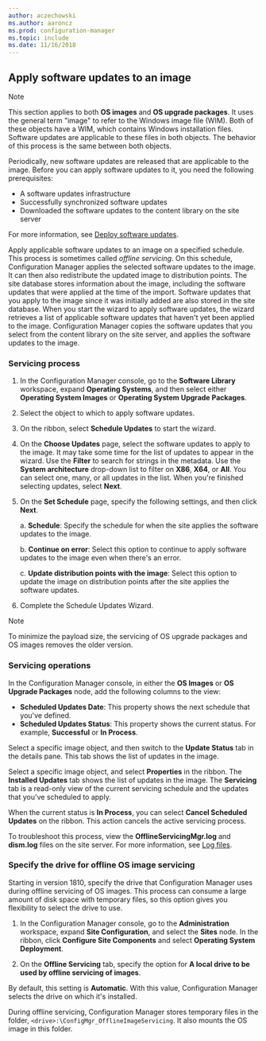 ```yaml
--- 
author: aczechowski
ms.author: aaroncz
ms.prod: configuration-manager
ms.topic: include
ms.date: 11/16/2018
---
```


##  <a name="BKMK_OSImagesApplyUpdates"></a> Apply software updates to an image  

> [!Note]  
> This section applies to both **OS images** and **OS upgrade packages**. It uses the general term "image" to refer to the Windows image file (WIM). Both of these objects have a WIM, which contains Windows installation files. Software updates are applicable to these files in both objects. The behavior of this process is the same between both objects.  

Periodically, new software updates are released that are applicable to the image. Before you can apply software updates to it, you need the following prerequisites: 

- A software updates infrastructure  
- Successfully synchronized software updates  
- Downloaded the software updates to the content library on the site server  

For more information, see [Deploy software updates](/sccm/sum/deploy-use/deploy-software-updates).  

Apply applicable software updates to an image on a specified schedule. This process is sometimes called *offline servicing*. On this schedule, Configuration Manager applies the selected software updates to the image. It can then also redistribute the updated image to distribution points. The site database stores information about the image, including the software updates that were applied at the time of the import. Software updates that you apply to the image since it was initially added are also stored in the site database. When you start the wizard to apply software updates, the wizard retrieves a list of applicable software updates that haven't yet been applied to the image. Configuration Manager copies the software updates that you select from the content library on the site server, and applies the software updates to the image.  


### Servicing process  

1.  In the Configuration Manager console, go to the **Software Library** workspace, expand **Operating Systems**, and then select either **Operating System Images** or **Operating System Upgrade Packages**.  

2.  Select the object to which to apply software updates.  

3.  On the ribbon, select **Schedule Updates** to start the wizard.  

4.  On the **Choose Updates** page, select the software updates to apply to the image. It may take some time for the list of updates to appear in the wizard. Use the **Filter** to search for strings in the metadata. Use the **System architecture** drop-down list to filter on **X86**, **X64**, or **All**. You can select one, many, or all updates in the list. When you're finished selecting updates, select **Next**.  

5.  On the **Set Schedule** page, specify the following settings, and then click **Next**.  

    a.  **Schedule**: Specify the schedule for when the site applies the software updates to the image.  

    b.  **Continue on error**:  Select this option to continue to apply software updates to the image even when there's an error.  

    c.  **Update distribution points with the image**: Select this option to update the image on distribution points after the site applies the software updates.  

6.  Complete the Schedule Updates Wizard.  

> [!NOTE]  
>  To minimize the payload size, the servicing of OS upgrade packages and OS images removes the older version.  


### Servicing operations

In the Configuration Manager console, in either the **OS Images** or **OS Upgrade Packages** node, add the following columns to the view:
- **Scheduled Updates Date**: This property shows the next schedule that you've defined.  
- **Scheduled Updates Status**: This property shows the current status. For example, **Successful** or **In Process**.  

Select a specific image object, and then switch to the **Update Status** tab in the details pane. This tab shows the list of updates in the image. 

Select a specific image object, and select **Properties** in the ribbon. The **Installed Updates** tab shows the list of updates in the image. The **Servicing** tab is a read-only view of the current servicing schedule and the updates that you've scheduled to apply. 

When the current status is **In Process**, you can select **Cancel Scheduled Updates** on the ribbon. This action cancels the active servicing process. 

To troubleshoot this process, view the **OfflineServicingMgr.log** and **dism.log** files on the site server. For more information, see [Log files](/sccm/core/plan-design/hierarchy/log-files).


### <a name="bkmk_servicing-drive"></a> Specify the drive for offline OS image servicing  
<!--1358924-->

Starting in version 1810, specify the drive that Configuration Manager uses during offline servicing of OS images. This process can consume a large amount of disk space with temporary files, so this option gives you flexibility to select the drive to use. 

1. In the Configuration Manager console, go to the **Administration** workspace, expand **Site Configuration**, and select the **Sites** node. In the ribbon, click **Configure Site Components** and select **Operating System Deployment**.  

2. On the **Offline Servicing** tab, specify the option for **A local drive to be used by offline servicing of images**.  

By default, this setting is **Automatic**. With this value, Configuration Manager selects the drive on which it's installed. 

During offline servicing, Configuration Manager stores temporary files in the folder, `<drive>:\ConfigMgr_OfflineImageServicing`. It also mounts the OS image in this folder. 

